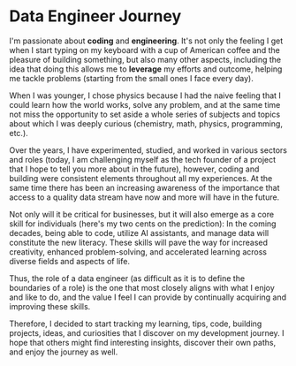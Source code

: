 # Data Engineer Journey

I'm passionate about **coding** and **engineering**. It's not only the feeling I get when I start typing on my keyboard with a cup of American coffee and the pleasure of building something, but also many other aspects, including the idea that doing this allows me to **leverage** my efforts and outcome, helping me tackle problems (starting from the small ones I face every day).

When I was younger, I chose physics because I had the naive feeling that I could learn how the world works, solve any problem, and at the same time not miss the opportunity to set aside a whole series of subjects and topics about which I was deeply curious (chemistry, math, physics, programming, etc.).

Over the years, I have experimented, studied, and worked in various sectors and roles (today, I am challenging myself as the tech founder of a project that I hope to tell you more about in the future), however, coding and building were consistent elements throughout all my experiences. At the same time there has been an increasing awareness of the importance that access to a quality data stream have now and more will have in the future.

Not only will it be critical for businesses, but it will also emerge as a core skill for individuals (here's my two cents on the prediction): In the coming decades, being able to code, utilize AI assistants, and manage data will constitute the new literacy. These skills will pave the way for increased creativity, enhanced problem-solving, and accelerated learning across diverse fields and aspects of life.

Thus, the role of a data engineer (as difficult as it is to define the boundaries of a role) is the one that most closely aligns with what I enjoy and like to do, and the value I feel I can provide by continually acquiring and improving these skills.

Therefore, I decided to start tracking my learning, tips, code, building projects, ideas, and curiosities that I discover on my development journey. I hope that others might find interesting insights, discover their own paths, and enjoy the journey as well.
